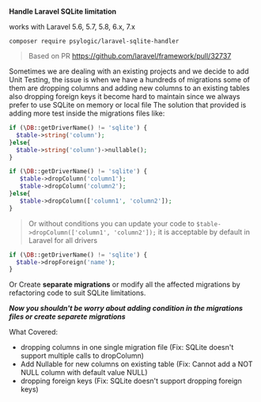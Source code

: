 **Handle Laravel SQLite limitation**

works with Laravel 5.6, 5.7, 5.8, 6.x, 7.x

```shell
composer require psylogic/laravel-sqlite-handler
```

> Based on PR https://github.com/laravel/framework/pull/32737

Sometimes we are dealing with an existing projects and we decide to add Unit Testing,
the issue is when we have a hundreds of migrations some of them are dropping columns and adding new columns to an existing tables also dropping foreign keys it become hard to maintain since we always prefer to use SQLite on memory or local file
The solution that provided is adding more test inside the migrations files like: 
 
 
```php
if (\DB::getDriverName() != 'sqlite') {
  $table->string('column');
}else{
  $table->string('column')->nullable();
}
```

```php
if (\DB::getDriverName() != 'sqlite') {
   $table->dropColumn('column1');
   $table->dropColumn('column2');
}else{
   $table->dropColumn(['column1', 'column2']);
}
```
> Or without conditions you can update your code to ```$table->dropColumn(['column1', 'column2']);``` it is acceptable by default in Laravel for all drivers


```php
if (\DB::getDriverName() != 'sqlite') {
  $table->dropForeign('name');
}
```
Or Create **separate migrations** or modify all the affected migrations by refactoring code to suit SQLite limitations.

***Now you shouldn't be worry about adding condition in the migrations files or create separete migrations***

What Covered:

 - dropping columns in one single migration file (Fix: SQLite doesn't support multiple calls to dropColumn)
 - Add Nullable for new columns on existing table (Fix: Cannot add a NOT NULL column with default value NULL)
 - dropping foreign keys (Fix: SQLite doesn't support dropping foreign keys)
